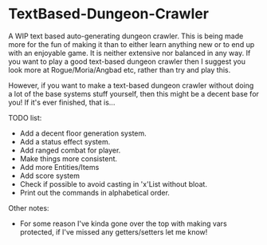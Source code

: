 # TextBased-Dungeon-Crawler
A WIP text based auto-generating dungeon crawler.
This is being made more for the fun of making it than to either learn anything new or to end up with an enjoyable game. It is neither extensive nor balanced in any way.
If you want to play a good text-based dungeon crawler then I suggest you look more at Rogue/Moria/Angbad etc, rather than try and play this.

However, if you want to make a text-based dungeon crawler without doing a lot of the base systems stuff yourself, then this might be a decent base for you!
If it's ever finished, that is...

TODO list:
- Add a decent floor generation system.
- Add a status effect system.
- Add ranged combat for player.
- Make things more consistent.
- Add more Entities/Items
- Add score system
- Check if possible to avoid casting in 'x'List without bloat.
- Print out the commands in alphabetical order.

Other notes:
- For some reason I've kinda gone over the top with making vars protected, if I've missed any getters/setters let me know!